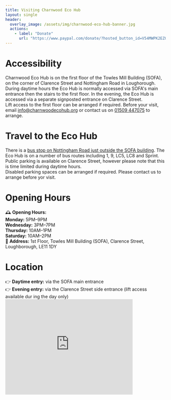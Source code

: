 ```yaml
---
title: Visiting Charnwood Eco Hub
layout: single
header:
  overlay_image: /assets/img/charnwood-eco-hub-banner.jpg
  actions:
    - label: "Donate"
      url: "https://www.paypal.com/donate/?hosted_button_id=V54MWPK2EZGPY"
---
```

<div class="homepage_container">
<div class="grid__item">
  <h1>Accessibility</h1>
</div>
<div class="grid__item">
Charnwood Eco Hub is on the first floor of the Towles Mill Building (SOFA), on the corner of Clarence Street and Nottingham Road in Loughorough.
</div>
<div class="grid__item">
During daytime hours the Eco Hub is normally accessed via SOFA's main entrance then the stairs to the first floor. In the evening, the Eco Hub is accessed via a separate signposted entrance on Clarence Street.
</div>
<div class="grid__item">
Lift access to the first floor can be arranged if required. Before your visit, email <a href="mailto:info@charnwoodecohub.org">info@charnwoodecohub.org</a> or contact us on <a href="tel:+441509447075">01509 447075</a> to arrange.
</div>
</div>

<div class="homepage_container">
<div class="grid__item">
  <h1>Travel to the Eco Hub</h1>
</div>
<div class="grid__item">
There is a <a href="https://www.google.co.uk/maps/place/The+Greyhound/@52.7753852,-1.1999274,122m/data=!3m1!1e3!4m8!3m7!1s0x4879e0aec12ba9f7:0xd583d7761b4427b2!6m1!1v5!8m2!3d52.775494!4d-1.199766!16s%2Fg%2F1q67c_wyz?entry=ttu&g_ep=EgoyMDI1MDUxMy4xIKXMDSoASAFQAw%3D%3D">bus stop on Nottingham Road just outside the SOFA building</a>. The Eco Hub is on a number of bus routes including 1, 9, LC5, LC8 and Sprint.
</div>
<div class="grid__item">
Public parking is available on Clarence Street, however please note that this is time limited during daytime hours.
</div>
<div class="grid__item">
Disabled parking spaces can be arranged if required. Please contact us to arrange before yor visit.
</div>
</div>

<div class="homepage_container">
<div class="grid__item">
  <h1>Opening Hours</h1>
</div>
<div class="grid__item">
    🕰 <b>Opening Hours:</b><br/>
    <b>Monday:</b> 5PM–9PM<br/>
    <b>Wednesday:</b> 3PM–7PM<br/>
    <b>Thursday:</b> 10AM–1PM<br/>
    <b>Saturday:</b> 10AM–2PM<br/>
</div>
<div class="grid__item">
    📍 <b>Address:</b> 1st Floor, Towles Mill Building (SOFA), Clarence Street, Loughborough,
 LE11 1DY<br/>
</div>
</div>

<div class="homepage_container">
<div class="grid__item">
  <h1>Location</h1>
</div>
<div class="grid__item">
    👉 <b>Daytime entry:</b> via the SOFA main entrance<br/>
    👉 <b>Evening entry:</b> via the Clarence Street side entrance (lift access available dur
ing the day only)<br/>
</div>
<div class="grid__item">
    <iframe src="https://www.google.com/maps/embed?pb=!1m18!1m12!1m3!1d603.393233533241!2d-1.
1993882462333572!3d52.7759762073097!2m3!1f0!2f0!3f0!3m2!1i1024!2i768!4f13.1!3m3!1m2!1s0x4879e
1897ec37229%3A0xf91f3a0d92774cc1!2sCharnwood%20Eco%20hub!5e0!3m2!1sen!2suk!4v1737726164221!5m
2!1sen!2suk" width="400" height="300" style="border:0;" allowfullscreen="" loading="lazy" ref
errerpolicy="no-referrer-when-downgrade"></iframe>
</div>
</div>
